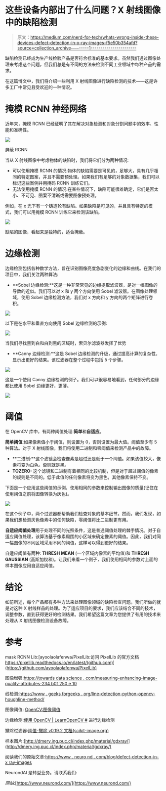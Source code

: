 # 这些设备内部出了什么问题？X 射线图像中的缺陷检测

> 原文：<https://medium.com/nerd-for-tech/whats-wrong-inside-these-devices-defect-detection-in-x-ray-images-f5e50b354afd?source=collection_archive---------1----------------------->

缺陷检测已经成为生产线检验产品是否符合标准的基本要求。虽然我们通过图像处理来考虑这个问题，但我们总是有不同的方法来检测不同工业领域中每种产品的需求。

在这篇博文中，我们将介绍一些利用 X 射线图像进行缺陷检测的技术——这是许多工厂中常见且受欢迎的一种情况。

# 掩模 RCNN 神经网络

近年来，掩模 RCNN 已经证明了其在解决对象检测和对象分割问题中的效率、性能和准确性。

![](img/6e649a68748371cb6f933ed495f27baf.png)

屏蔽 RCNN

当从 X 射线图像中考虑物体的缺陷时，我们将它们分为两种情况:

*   可以使用掩模 RCNN 的情况:物体的缺陷需要是可见的，足够大，具有几乎相同的特定图案，并且不需要预处理。如果我们有足够的对象数据集，我们可以标记这些案例并用掩码 RCNN 训练它们。
*   无法使用掩模 RCNN 的情况:在某些情况下，缺陷可能很难确定，它们是否太小、不可见、图案不清晰或需要图像预处理。

例如，在 x 光下有一个铸造轮有缺陷。如果缺陷是可见的，并且具有特定的模式，我们可以用掩模 RCNN 训练它来检测该缺陷。

![](img/2d75b5446d5b39d91d7a6298a7efd3fc.png)

缺陷的图像，看起来是独特的，适合掩蔽。

# 边缘检测

边缘检测包括各种数学方法，旨在识别图像亮度急剧变化的边缘和曲线。在我们的项目中，我们关注两种算法:

*   **Sobel 边缘检测:**这是一种非常常见的边缘提取滤波器，是对一幅图像的导数的近似。我们可以对 x 和 y 两个方向使用 Sobel 滤波器。在图像处理领域，使用 Sobel 边缘检测方法，我们对 x 方向和 y 方向的两个矩阵进行卷积。

![](img/cefb1233308e0f40127a4c6d285f1597.png)

以下是在水平和垂直方向使用 Sobel 边缘检测的示例:

![](img/e2d44290a67527136cdad91a07175c70.png)

当我们寻找黑到白和白到黑的区域时，索贝尔滤波器发挥了优势

*   **Canny 边缘检测:**这是 Sobel 边缘检测的升级，通过提高计算的复杂性，显示出更好的结果。该过滤器在整个过程中包括 5 个步骤。

![](img/2403b499a122cc4f3080405f110b6595.png)

这是一个使用 Canny 边缘检测的例子。我们可以很容易地看到，任何部分的边缘都比使用 Sobel 边缘更好，更薄。

![](img/4f2fabd43fd7bd34c4b0de376be310b4.png)

# 阈值

在 OpenCV 库中，有两种阈值处理:**简单**和**自适应**。

**简单阈值**:如果像素值小于阈值，则设置为 0，否则设置为最大值。阈值至少有 5 种算法。对于 X 射线图像，我们将使用二进制和零阈值来检测产品中的故障。

*   **二进制:**这个滤镜会检查像素是超过还是低于一个阈值。如果该值较大，像素将变为白色。否则就是黑。
*   **TOZERO:** 这个滤镜和二进制有着相同的比较机制，但是对于超过阈值的像素的规则是不同的。低于此值的任何像素将变为黑色，其他像素保持不变。

下面是一个应用这些阈值的示例，使用相同的参数来控制输出图像的质量(记住在使用阈值之前将图像转换为灰色)。

![](img/053d3d0694519d6e748088197d277217.png)

在这个例子中，两个过滤器都帮助我们检查对象的基本细节。然而，我们发现，如果我们想检测灰色像素中的任何缺陷，零阈值将比二进制更有用。

**自适应阈值处理**用于处理不同的光照条件，这是普通阈值处理的棘手情况。对于自适应阈值处理，该算法基于像素周围的小区域来确定像素的阈值。因此，我们对同一幅图像的不同区域采用不同的阈值，这样可以得到更好的结果。

自适应阈值有两种: **THRESH MEAN** (一个区域内像素的平均值)和 **THRESH GAUSSIAN** (高斯加权和)。让我们来看一个例子，我们使用相同的参数对上面的样本图像应用自适应阈值。

# 结论

如前所述，每个产品都有多种方法来处理图像领域的缺陷检查问题。我们所做的就是对这种 X 射线样品的处理。为了适应项目的要求，我们应该结合不同的技术，调整参数，直到获得更好的检测结果。我们希望这篇文章为您提供了有用的技术来处理从 X 射线图像检测设备故障。

# 参考

mask RCNN Lib:[ayoolaolafenwa/PixelLib:访问 PixelLib 的官方文档 https://pixellib.readthedocs.io/en/latest/(github.com)](https://github.com/ayoolaolafenwa/PixelLib)

图像增强:[https://towards data science . com/measuring-enhancing-image-quality-attributes-234 b0f 250 e 10](https://towardsdatascience.com/measuring-enhancing-image-quality-attributes-234b0f250e10)

线检测:[https://www . geeks forgeeks . org/line-detection-python-opencv-houghline-method/](https://www.geeksforgeeks.org/line-detection-python-opencv-houghline-method/)

图像阈值: [OpenCV:图像阈值](https://docs.opencv.org/4.x/d7/d4d/tutorial_py_thresholding.html)

边缘检测:[使用 OpenCV | LearnOpenCV #](https://learnopencv.com/edge-detection-using-opencv/) 进行边缘检测

撇除过滤器:[阈值-撇除 v0.19.2 文档(scikit-image.org)](https://scikit-image.org/docs/stable/auto_examples/applications/plot_thresholding.html)

样本图片:[http://dmery.ing.puc.cl/index.php/material/gdxray/](http://dmery.ing.puc.cl/index.php/material/gdxray/)

阅读我们的原始文章:[https://www . neuro nd . com/blog/defect-detection-in-x ray-images](https://www.neurond.com/blog/defect-detection-in-xray-images)

NeurondAI 是转型业务。请联系我们:

*网站*:[https://www.neurond.com/](https://www.neurond.com/)